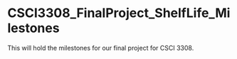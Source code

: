 # CSCI3308_FinalProject_ShelfLife_Milestones
This will hold the milestones for our final project for CSCI 3308.
